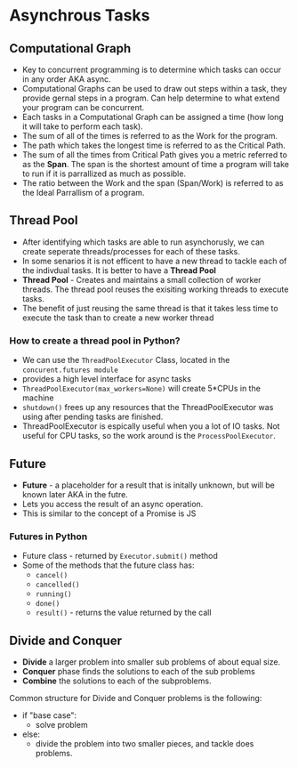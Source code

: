 # Asynchrous Tasks

## Computational Graph
- Key to concurrent programming is to determine which tasks can occur in any order AKA async.
- Computational Graphs can be used to draw out steps within a task, they provide gernal steps in a program. Can help determine to what extend your program can be concurrent.
- Each tasks in a Computational Graph can be assigned a time (how long it will take to perform each task).
- The sum of all of the times is referred to as the Work for the program.
- The path which takes the longest time is referred to as the Critical Path.
- The sum of all the times from Critical Path gives you a metric referred to as the **Span**. The span is the shortest amount of time a program will take to run if it is parrallized as much as possible.
- The ratio between the Work and the span (Span/Work) is referred to as the Ideal Parrallism of a program.

## Thread Pool
- After identifying which tasks are able to run asynchorusly, we can create seperate threads/processes for each of these tasks.
- In some senarios it is not efficent to have a new thread to tackle each of the indivdual tasks. It is better to have a **Thread Pool**
- **Thread Pool** - Creates and maintains a small collection of worker threads. The thread pool reuses the exisiting working threads to execute tasks.
- The benefit of just reusing the same thread is that it takes less time to execute the task than to create a new worker thread

### How to create a thread pool in Python?
- We can use the `ThreadPoolExecutor` Class, located in the `concurent.futures module`
- provides a high level interface for async tasks
- `ThreadPoolExecutor(max_workers=None)` will create 5*CPUs in the machine
- `shutdown()` frees up any resources that the ThreadPoolExecutor was using after pending tasks are finished.
- ThreadPoolExecutor is espically useful when you a lot of IO tasks. Not useful for CPU tasks, so the work around is the `ProcessPoolExecutor`.

## Future
- **Future** - a placeholder for a result that is initally unknown, but will be known later AKA in the futre.
- Lets you access the result of an async operation.
- This is similar to the concept of a Promise is JS

### Futures in Python
- Future class - returned by `Executor.submit()` method
- Some of the methods that the future class has:
  - `cancel()`
  - `cancelled()`
  - `running()`
  - `done()`
  - `result()` - returns the value returned by the call

## Divide and Conquer
- **Divide** a larger problem into smaller sub problems of about equal size.
- **Conquer** phase finds the solutions to each of the sub problems
- **Combine** the solutions to each of the subproblems.

Common structure for Divide and Conquer problems is the following:
- if "base case":
  - solve problem
- else:
  - divide the problem into two smaller pieces, and tackle does problems.
